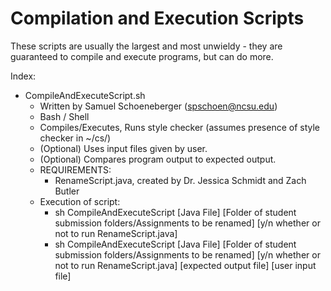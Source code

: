 # Compilation and Execution Scripts
These scripts are usually the largest and most unwieldy - they are guaranteed to compile and execute programs, but can do more.

Index:
* CompileAndExecuteScript.sh
  * Written by Samuel Schoeneberger (spschoen@ncsu.edu)
  * Bash / Shell
  * Compiles/Executes, Runs style checker (assumes presence of style checker in ~/cs/)
  * (Optional) Uses input files given by user.
  * (Optional) Compares program output to expected output.
  * REQUIREMENTS:
    * RenameScript.java, created by Dr. Jessica Schmidt and Zach Butler
  * Execution of script:
    * sh CompileAndExecuteScript [Java File] [Folder of student submission folders/Assignments to be renamed] [y/n whether or not to run RenameScript.java]
    * sh CompileAndExecuteScript [Java File] [Folder of student submission folders/Assignments to be renamed] [y/n whether or not to run RenameScript.java] [expected output file] [user input file]
